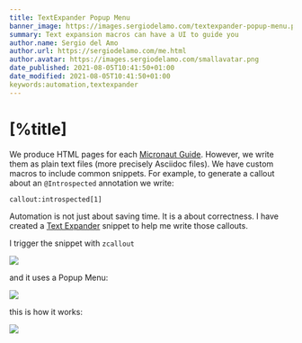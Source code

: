 ```yaml
---
title: TextExpander Popup Menu
banner_image: https://images.sergiodelamo.com/textexpander-popup-menu.png
summary: Text expansion macros can have a UI to guide you
author.name: Sergio del Amo
author.url: https://sergiodelamo.com/me.html
author.avatar: https://images.sergiodelamo.com/smallavatar.png 
date_published: 2021-08-05T10:41:50+01:00
date_modified: 2021-08-05T10:41:50+01:00
keywords:automation,textexpander
---
```


# [%title]

We produce HTML pages for each [Micronaut Guide](https://guides.micronaut.io). However, we write them as plain text files (more precisely Asciidoc files). We have custom macros to include common snippets. For example, to generate a callout about an `@Introspected` annotation we write: 

`callout:introspected[1]`

Automation is not just about saving time. It is a about correctness. I have created a [Text Expander](https://textexpander.com/) snippet to help me write those callouts.  

I trigger the snippet with `zcallout`

![](https://images.sergiodelamo.com/text-expander-callout.png)

and it uses a Popup Menu: 

![](https://images.sergiodelamo.com/text-expander-popup-menu.png)

this is how it works: 

![](https://images.sergiodelamo.com/CalloutMacro.gif)



